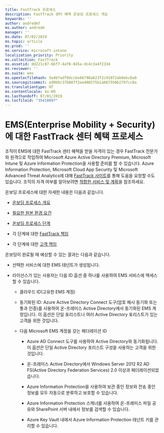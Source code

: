 ```yaml
---
title: FastTrack 프로세스
description: FastTrack 센터 혜택 온보딩 프로세스 개요
keywords: ''
author: andredm7
ms.author: andredm
manager: ''
ms.date: 07/02/2019
ms.topic: article
ms.prod: ''
ms.service: microsoft-intune
localization_priority: Priority
ms.collection: FastTrack
ms.assetid: dd221c87-6bf7-4af8-845a-dc4c3a4f2334
ms.reviewer: ''
ms.suite: ems
ms.openlocfilehash: 5e4b7adf0dccbe66798a623f2c918f2ab0ebc8a0
ms.sourcegitcommit: ed0bbc37b887f2ea408575b1a667550b2797cc0a
ms.translationtype: HT
ms.contentlocale: ko-KR
ms.lasthandoff: 07/01/2019
ms.locfileid: "35410697"
---
```

# <a name="fasttrack-center-benefit-process-for-enterprise-mobility--security-ems"></a>EMS(Enterprise Mobility + Security)에 대한 FastTrack 센터 혜택 프로세스
조직이 EMS에 대한 FastTrack 센터 혜택을 받을 자격이 있는 경우 FastTrack 전문가와 원격으로 작업하여 Microsoft Azure Active Directory Premium, Microsoft Intune 및 Azure Information Protection을 사용할 준비를 할 수 있습니다. Azure Information Protection, Microsoft Cloud App Security 및 Microsoft Advanced Threat Analytics에 대해 [FastTrack 사이트](https://www.microsoft.com/fasttrack/microsoft-365/ems)를 통해 도움을 요청할 수도 있습니다. 조직의 자격 여부를 알아보려면 [적합한 서비스 및 계획](M365-eligible-services-and-plans.md)을 참조하세요.


온보딩 프로세스에 대한 자세한 내용은 다음과 같습니다.

-   [온보딩 프로세스 개요](EMS-fasttrack-benefit-overview.md)

-   [필요한 원본 환경 요건](EMS-source-environment-expectations.md)

-   [온보딩 프로세스 단계](EMS-onboarding-phases.md)

-   각 단계에 대한 [FastTrack 책임](EMS-fasttrack-responsibilities.md)

-   각 단계에 대한 [고객 책임](EMS-your-responsibilities.md)

온보딩이 완료될 때 예상할 수 있는 결과는 다음과 같습니다.

-   선택한 서비스에 대한 EMS 테넌트가 생성됩니다.

-   라이선스가 있는 사용자는 다음 ID 옵션 중 하나를 사용하여 EMS 서비스에 액세스할 수 있습니다.

    -   클라우드 ID(고유한 EMS 계정)

    -   동기화된 ID: Azure Active Directory Connect 도구(암호 해시 동기화 또는 통과 인증)를 사용하여 온-프레미스 Active Directory에서 동기화된 EMS 계정입니다. 이 옵션은 단일 포리스트나 여러 Active Directory 포리스트가 있는 고객을 위한 것입니다.

    -   다음 Microsoft EMS 계정을 갖는 페더레이션 ID

        -   Azure AD Connect 도구를 사용하여 Active Directory와 동기화됩니다. 이 옵션은 단일 Active Directory 포리스트 구성을 사용하는 고객을 위한 것입니다.

        -   온-프레미스 Active Directory에서 Windows Server 2012 R2 AD FS(Active Directory Federation Services) 2.0 이상과 페더레이션되었습니다.

        -   Azure Information Protection을 사용하여 보관 중인 정보와 전송 중인 정보를 모두 자동으로 분류하고 보호할 수 있습니다. 

        -   Azure Information Protection 스캐너를 사용하여 온-프레미스 파일 공유와 SharePoint 서버 내에서 정보를 검색할 수 있습니다. 

        -   Azure Key Vault 내에서 Azure Information Protection 테넌트 키를 관리할 수 있습니다. 
